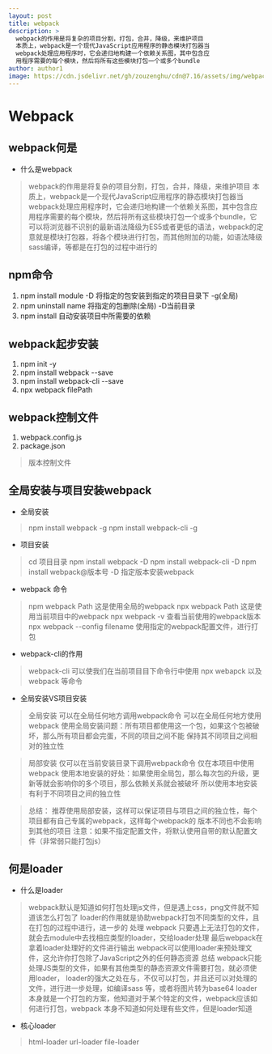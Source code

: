 ```yaml
---
layout: post
title: webpack
description: >
  webpack的作用是将复杂的项目分割，打包，合并，降级，来维护项目
  本质上，webpack是一个现代JavaScript应用程序的静态模块打包器当
  webpack处理应用程序时，它会递归地构建一个依赖关系图，其中包含应
  用程序需要的每个模块，然后将所有这些模块打包一个或多个bundle
author: author1
image: https://cdn.jsdelivr.net/gh/zouzenghu/cdn@7.16/assets/img/webpack/webpack.jfif
---
```

# Webpack
## webpack何是
* 什么是webpack
> webpack的作用是将复杂的项目分割，打包，合并，降级，来维护项目
  本质上，webpack是一个现代JavaScript应用程序的静态模块打包器当
  webpack处理应用程序时，它会递归地构建一个依赖关系图，其中包含应
  用程序需要的每个模块，然后将所有这些模块打包一个或多个bundle，它
  可以将浏览器不识别的最新语法降级为ES5或者更低的语法，webpack的定
  意就是模块打包器，将各个模块进行打包，而其他附加的功能，如语法降级
  sass编译，等都是在打包的过程中进行的

## npm命令
1. npm install module -D 将指定的包安装到指定的项目目录下 -g(全局)
2. npm uninstall name 将指定的包删除(全局) -D当前目录
3. npm install 自动安装项目中所需要的依赖

## webpack起步安装
1. npm init -y
2. npm install webpack --save
3. npm install webpack-cli --save
4. npx webpack filePath   


## webpack控制文件
1. webpack.config.js
2. package.json 
> 版本控制文件

## 全局安装与项目安装webpack
* 全局安装
> npm install webpack -g
> npm install webpack-cli -g

* 项目安装
> cd 项目目录
> npm install webpack -D
> npm install webpack-cli -D
> npm install webpack@版本号 -D  指定版本安装webpack

* webpack 命令
> npm webpack Path 这是使用全局的webpack
> npx webpack Path 这是使用当前项目中的webpack
> npx webpack -v 查看当前使用的webpack版本
> npx webpack --config filename 使用指定的webpack配置文件，进行打包

* webpack-cli的作用
> webpack-cli 可以使我们在当前项目目下命令行中使用 npx webapck 以及 webpack 等命令

* 全局安装VS项目安装
> 全局安装
  可以在全局任何地方调用webpack命令
  可以在全局任何地方使用webpack
  使用全局安装问题：所有项目都使用这一个包，如果这个包被破坏，那么所有项目都会完蛋，不同的项目之间不能
  保持其不同项目之间相对的独立性

> 局部安装
 仅可以在当前安装目录下调用webpack命令
 仅在本项目中使用webpack
 使用本地安装的好处：如果使用全局包，那么每次包的升级，更新等就会影响你的多个项目，那么依赖关系就会被破坏
 所以使用本地安装有利于不同项目之间的独立性

> 总结：
    推荐使用局部安装，这样可以保证项目与项目之间的独立性，每个项目都有自己专属的webpack，这样每个webpack的
    版本不同也不会影响到其他的项目
    注意：如果不指定配置文件，将默认使用自带的默认配置文件（非常弱只能打包js）

## 何是loader
* 什么是loader
> webpack默认是知道如何打包处理js文件，但是遇上css，png文件就不知道该怎么打包了
  loader的作用就是协助webpack打包不同类型的文件，且在打包的过程中进行，进一步的
  处理
> webpack 只要遇上无法打包的文件，就会去module中去找相应类型的loader，交给loader处理
  最后webpack在拿着loader处理好的文件进行输出
> webpack可以使用loader来预处理文件，这允许你打包除了JavaScript之外的任何静态资源
> 总结
   webpack只能处理JS类型的文件，如果有其他类型的静态资源文件需要打包，就必须使用loader，
   loader的强大之处在与，不仅可以打包，并且还可以对处理的文件，进行进一步处理，如编译sass
   等，或者将图片转为base64
   loader本身就是一个打包的方案，他知道对于某个特定的文件，webpack应该如何进行打包，webpack
   本身不知道如何处理有些文件，但是loader知道

* 核心loader
> html-loader
> url-loader
> file-loader

